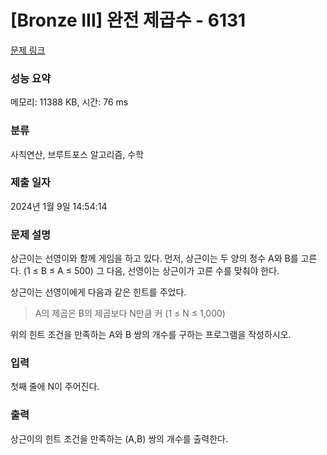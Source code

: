 # [Bronze III] 완전 제곱수 - 6131 

[문제 링크](https://www.acmicpc.net/problem/6131) 

### 성능 요약

메모리: 11388 KB, 시간: 76 ms

### 분류

사칙연산, 브루트포스 알고리즘, 수학

### 제출 일자

2024년 1월 9일 14:54:14

### 문제 설명

<p>상근이는 선영이와 함께 게임을 하고 있다. 먼저, 상근이는 두 양의 정수 A와 B를 고른다. (1 ≤ B ≤ A ≤ 500) 그 다음, 선영이는 상근이가 고른 수를 맞춰야 한다.</p>

<p>상근이는 선영이에게 다음과 같은 힌트를 주었다.</p>

<blockquote>
<p>A의 제곱은 B의 제곱보다 N만큼 커 (1 ≤ N ≤ 1,000)</p>
</blockquote>

<p>위의 힌트 조건을 만족하는 A와 B 쌍의 개수를 구하는 프로그램을 작성하시오.</p>

### 입력 

 <p>첫째 줄에 N이 주어진다.</p>

### 출력 

 <p>상근이의 힌트 조건을 만족하는 (A,B) 쌍의 개수를 출력한다. </p>

